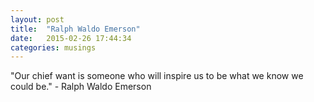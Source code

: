 ```yaml
---
layout: post
title:  "Ralph Waldo Emerson"
date:   2015-02-26 17:44:34
categories: musings
---
```

"Our chief want is someone who will inspire us to be what we know we could be." - Ralph Waldo Emerson
